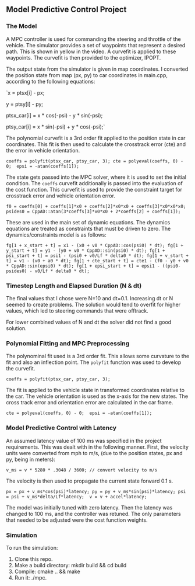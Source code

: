 ## Model Predictive Control Project

### The Model 
A MPC controller is used for commanding the steering and throttle of the vehicle. The simulator provides a set of waypoints that represent a desired path. This is shown in yellow in the video. A curvefit is applied to these waypoints. The curvefit is then provided to the optimizer, IPOPT. 

The output state from the simulator is given in map coordinates. I converted the position state from map (px, py) to car coordinates in main.cpp, according to the following equations:

`x = ptsx[i] - px;

 y = ptsy[i] - py;
 
 ptsx_car[i] = x * cos(-psi) - y * sin(-psi);
 
 ptsy_car[i] = x * sin(-psi) + y * cos(-psi);`
 
The polynomial curvefit is a 3rd order fit applied to the position state in car coordinates. This fit is then used to calculate the crosstrack error (cte) and the error in vehicle orientation.
  
`coeffs = polyfit(ptsx_car, ptsy_car, 3);
 cte = polyeval(coeffs, 0) - 0; 
 epsi = -atan(coeffs[1]);` 
 
The state gets passed into the MPC solver, where it is used to set the initial condition. The `coeffs` curvefit additionally is passed into the evaluation of the cost function. This curvefit is used to provide the constraint target for crosstrack error and vehicle orientation error. 

`f0 = coeffs[0] + coeffs[1]*x0 + coeffs[2]*x0*x0 + coeffs[3]*x0*x0*x0;
 psides0 = CppAD::atan(3*coeffs[3]*x0*x0 + 2*coeffs[2] + coeffs[1]);`

These are used in the main set of dynamic equations. The dynamics equations are treated as constraints that must be driven to zero. The dynamics/constraints model is as follows:

`fg[1 + x_start + t] = x1 - (x0 + v0 * CppAD::cos(psi0) * dt);
 fg[1 + y_start + t] = y1 - (y0 + v0 * CppAD::sin(psi0) * dt);
 fg[1 + psi_start + t] = psi1 - (psi0 + v0/Lf * delta0 * dt);
 fg[1 + v_start + t] = v1 - (v0 + a0 * dt);
 fg[1 + cte_start + t] = cte1 - (f0 - y0 + v0 * CppAD::sin(epsi0) * dt);
 fg[1 + epsi_start + t] = epsi1 - ((psi0-psides0) - v0/Lf * delta0 * dt);`
 

### Timestep Length and Elapsed Duration (N & dt)
The final values that I chose were N=10 and dt=0.1. Increasing dt or N seemed to create problems. The solution would tend to overfit for higher values, which led to steering commands that were offtrack. 

For lower combined values of N and dt the solver did not find a good solution. 


### Polynomial Fitting and MPC Preprocessing
The polynominal fit used is a 3rd order fit. This allows some curvature to the fit and also an inflection point. The `polyfit` function was used to develop the curvefit. 

`coeffs = polyfit(ptsx_car, ptsy_car, 3);`

The fit is applied to the vehicle state in transformed coordinates relative to the car. The vehicle orientation is used as the x-axis for the new states. The cross track error and orientation error are calculated in the car frame. 

`cte = polyeval(coeffs, 0) - 0; 
 epsi = -atan(coeffs[1]);` 
          

### Model Predictive Control with Latency 
An assumed latency value of 100 ms was specified in the project requirements. This was dealt with in the following manner. First, the velocity units were converted from mph to m/s, (due to the position states, px and py, being in meters):

`v_ms = v * 5280 * .3048 / 3600; // convert velocity to m/s`

The velocity is then used to propagate the current state forward 0.1 s. 

`px = px + v_ms*cos(psi)*latency;
 py = py + v_ms*sin(psi)*latency;
 psi = psi + v_ms*delta/Lf*latency; 
 v = v + accel*latency;`
 
The model was initially tuned with zero latency. Then the latency was changed to 100 ms, and the controller was retuned. The only parameters that needed to be adjusted  were the cost function weights. 

### Simulation
To run the simulation:
1. Clone this repo.
2. Make a build directory: mkdir build && cd build
3. Compile: cmake .. && make
4. Run it: ./mpc.
